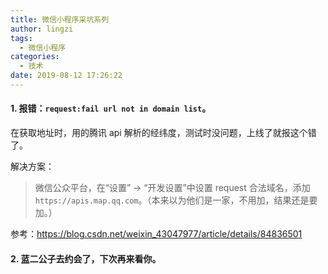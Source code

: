 ```yaml
---
title: 微信小程序采坑系列
author: lingzi
tags:
  - 微信小程序
categories:
  - 技术
date: 2019-08-12 17:26:22
---
```


#### 1. 报错：`request:fail url not in domain list`。

在获取地址时，用的腾讯 api 解析的经纬度，测试时没问题，上线了就报这个错了。

解决方案：

> 微信公众平台，在“设置” -> “开发设置”中设置 request 合法域名，添加 `https://apis.map.qq.com`。（本来以为他们是一家，不用加，结果还是要加。）

参考：https://blog.csdn.net/weixin_43047977/article/details/84836501

#### 2. 蓝二公子去约会了，下次再来看你。

